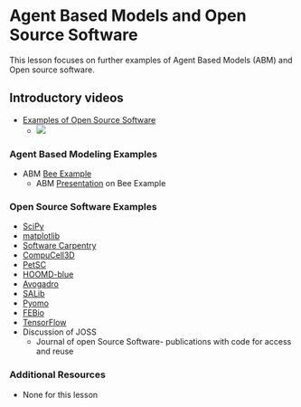 # **Agent Based Models and Open Source Software**
This lesson focuses on further examples of Agent Based Models (ABM) and Open source software.

## **Introductory videos**
 * [Examples of Open Source Software](https://www.youtube.com/watch?v=60tMapC53Sw&feature=emb_title&ab_channel=AshleeN.FordVersypt)
    * [![](http://img.youtube.com/vi/60tMapC53Sw/0.jpg)](http://www.youtube.com/watch?v=60tMapC53Sw "")

### **Agent Based Modeling Examples**
  * ABM [Bee Example](https://github.com/ashleefv/BeeNestABM)
    * ABM [Presentation](https://github.com/ashleefv/ApplNumComp/blob/master/AIChE%20Bee%20pres%20ANFV.pdf) on Bee Example
    
### **Open Source Software Examples**
* [SciPy](https://scipy.org/)
* [matplotlib](https://matplotlib.org/)
* [Software Carpentry](https://github.com/swcarpentry)
* [CompuCell3D](https://compucell3d.org/)
* [PetSC](https://www.mcs.anl.gov/petsc/)
* [HOOMD-blue](http://glotzerlab.engin.umich.edu/hoomd-blue/)
* [Avogadro](http://avogadro.cc/)
* [SALib](https://joss.theoj.org/papers/10.21105/joss.00097)
* [Pyomo](http://www.pyomo.org/)
* [FEBio](https://febio.org/)
* [TensorFlow](https://www.tensorflow.org/)
* Discussion of JOSS
  * Journal of open Source Software- publications with code for access and reuse
### **Additional Resources**
* None for this lesson
